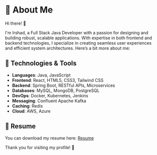 # 💫 About Me

Hi there! 👋

I'm Irshad, a Full Stack Java Developer with a passion for designing and building robust, scalable applications. With expertise in both frontend and backend technologies, I specialize in creating seamless user experiences and efficient system architectures. Here’s a bit more about me:

## 🔧 Technologies & Tools

- **Languages**: Java, JavaScript
- **Frontend**: React, HTML5, CSS3, Tailwind CSS
- **Backend**: Spring Boot, RESTful APIs, Microservices
- **Databases**: MySQL, MongoDB, PostgreSQL
- **DevOps**: Docker, Kubernetes, Jenkins
- **Messaging**: Confluent Apache Kafka
- **Caching**: Redis
- **Cloud**: AWS, Azure


<!-- ## 🚀 Current Projects

- **[Project Name](#)**: Description of your current project.
- **[Another Project](#)**: Brief description of another project you’re working on. -->

<!-- ## 📈 My Contributions

- **[Open Source Contributions](#)**: Highlight your contributions to open source projects.
- **[Blog Posts](#)**: Links to any blog posts or articles you've written.

## 💼 Work Experience

- **[Company Name](#)**: Role, key responsibilities, and achievements.
- **[Previous Company](#)**: Brief overview of your role and contributions. -->

<!-- ## 📫 Get in Touch

Feel free to reach out to me via:

- [LinkedIn](https://www.linkedin.com/in/your-profile)
- [GitHub](https://github.com/your-profile)
- [Email](mailto:your-email@example.com) -->

## 📑 Resume

You can download my resume here: [Resume](../assets/resume/Resume_IrshadAhmed3.pdf)

Thank you for visiting my profile! 🚀


<!-- # React + Vite

This template provides a minimal setup to get React working in Vite with HMR and some ESLint rules.

Currently, two official plugins are available:

- [@vitejs/plugin-react](https://github.com/vitejs/vite-plugin-react/blob/main/packages/plugin-react/README.md) uses [Babel](https://babeljs.io/) for Fast Refresh
- [@vitejs/plugin-react-swc](https://github.com/vitejs/vite-plugin-react-swc) uses [SWC](https://swc.rs/) for Fast Refresh -->
